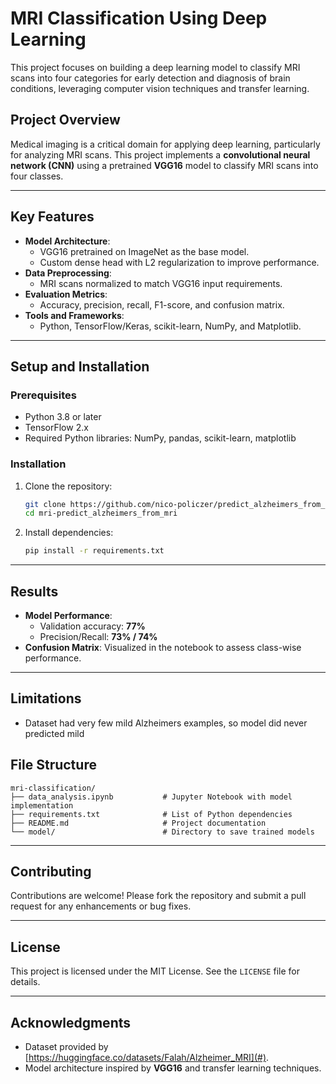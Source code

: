 
# **MRI Classification Using Deep Learning**

This project focuses on building a deep learning model to classify MRI scans into four categories for early detection and diagnosis of brain conditions, leveraging computer vision techniques and transfer learning.

## **Project Overview**

Medical imaging is a critical domain for applying deep learning, particularly for analyzing MRI scans. This project implements a **convolutional neural network (CNN)** using a pretrained **VGG16** model to classify MRI scans into four classes.

---

## **Key Features**
- **Model Architecture**:
  - VGG16 pretrained on ImageNet as the base model.
  - Custom dense head with L2 regularization to improve performance.
- **Data Preprocessing**:
  - MRI scans normalized to match VGG16 input requirements.
- **Evaluation Metrics**:
  - Accuracy, precision, recall, F1-score, and confusion matrix.
- **Tools and Frameworks**:
  - Python, TensorFlow/Keras, scikit-learn, NumPy, and Matplotlib.

---

## **Setup and Installation**

### Prerequisites
- Python 3.8 or later
- TensorFlow 2.x
- Required Python libraries: NumPy, pandas, scikit-learn, matplotlib

### Installation
1. Clone the repository:
   ```bash
   git clone https://github.com/nico-policzer/predict_alzheimers_from_mri.git
   cd mri-predict_alzheimers_from_mri
   ```
2. Install dependencies:
   ```bash
   pip install -r requirements.txt
   ```

---

## **Results**
- **Model Performance**:
  - Validation accuracy: **77%**
  - Precision/Recall: **73% / 74%**
- **Confusion Matrix**:
  Visualized in the notebook to assess class-wise performance.

---
## **Limitations**
- Dataset had very few mild Alzheimers examples, so model did never predicted mild

## **File Structure**
```
mri-classification/
├── data_analysis.ipynb           # Jupyter Notebook with model implementation
├── requirements.txt              # List of Python dependencies
├── README.md                     # Project documentation
└── model/                        # Directory to save trained models
```

---

## **Contributing**
Contributions are welcome! Please fork the repository and submit a pull request for any enhancements or bug fixes.

---

## **License**
This project is licensed under the MIT License. See the `LICENSE` file for details.

---

## **Acknowledgments**
- Dataset provided by [https://huggingface.co/datasets/Falah/Alzheimer_MRI](#).
- Model architecture inspired by **VGG16** and transfer learning techniques.
